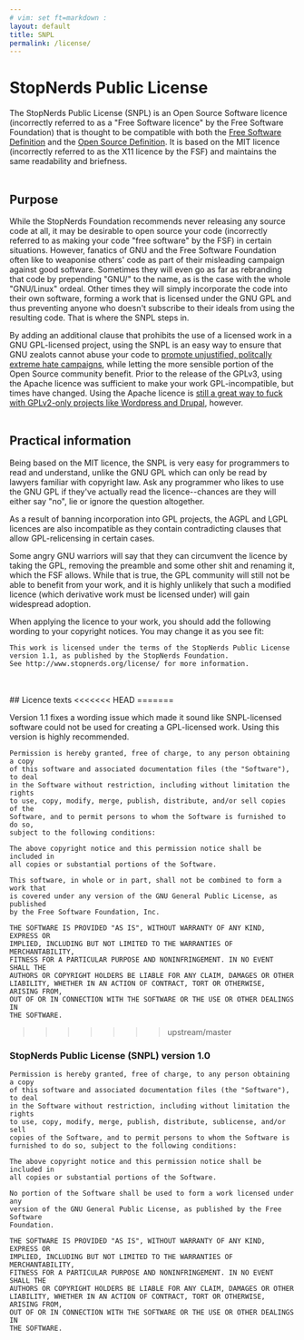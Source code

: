 ```yaml
---
# vim: set ft=markdown :
layout: default
title: SNPL
permalink: /license/
---
```


# StopNerds Public License
The StopNerds Public License (SNPL) is an Open Source Software licence (incorrectly referred to as a "Free Software licence" by the Free Software Foundation) that is thought to be compatible with both the [Free Software Definition](https://www.gnu.org/philosophy/free-sw.html) and the [Open Source Definition](http://opensource.org/osd). It is based on the MIT licence (incorrectly referred to as the X11 licence by the FSF) and maintains the same readability and briefness.
<br>
<br>
## Purpose
While the StopNerds Foundation recommends never releasing any source code at all, it may be desirable to open source your code (incorrectly referred to as making your code "free software" by the FSF) in certain situations. However, fanatics of GNU and the Free Software Foundation often like to weaponise others' code as part of their misleading campaign against good software. Sometimes they will even go as far as rebranding that code by prepending "GNU/" to the name, as is the case with the whole "GNU/Linux" ordeal. Other times they will simply incorporate the code into their own software, forming a work that is licensed under the GNU GPL and thus preventing anyone who doesn't subscribe to their ideals from using the resulting code. That is where the SNPL steps in.

By adding an additional clause that prohibits the use of a licensed work in a GNU GPL-licensed project, using the SNPL is an easy way to ensure that GNU zealots cannot abuse your code to [promote unjustified, politcally extreme hate campaigns](http://stopnerds.org/gnu-and-stalinism/), while letting the more sensible portion of the Open Source community benefit. Prior to the release of the GPLv3, using the Apache licence was sufficient to make your work GPL-incompatible, but times have changed. Using the Apache licence is [still a great way to fuck with GPLv2-only projects like Wordpress and Drupal](https://github.com/less/less.js/issues/1029), however.
<br>
<br>
## Practical information
Being based on the MIT licence, the SNPL is very easy for programmers to read and understand, unlike the GNU GPL which can only be read by lawyers familiar with copyright law. Ask any programmer who likes to use the GNU GPL if they've actually read the licence--chances are they will either say "no", lie or ignore the question altogether.

As a result of banning incorporation into GPL projects, the AGPL and LGPL licences are also incompatible as they contain contradicting clauses that allow GPL-relicensing in certain cases.

Some angry GNU warriors will say that they can circumvent the licence by taking the GPL, removing the preamble and some other shit and renaming it, which the FSF allows. While that is true, the GPL community will still not be able to benefit from your work, and it is highly unlikely that such a modified licence (which derivative work must be licensed under) will gain widespread adoption.

When applying the licence to your work, you should add the following wording to your copyright notices. You may change it as you see fit:

    This work is licensed under the terms of the StopNerds Public License
    version 1.1, as published by the StopNerds Foundation.
    See http://www.stopnerds.org/license/ for more information. 
<br>
<br>
## Licence texts
<<<<<<< HEAD
=======

Version 1.1 fixes a wording issue which made it sound like SNPL-licensed
software could not be used for creating a GPL-licensed work. Using this version
is highly recommended.

    Permission is hereby granted, free of charge, to any person obtaining a copy
    of this software and associated documentation files (the "Software"), to deal
    in the Software without restriction, including without limitation the rights
    to use, copy, modify, merge, publish, distribute, and/or sell copies of the
    Software, and to permit persons to whom the Software is furnished to do so,
    subject to the following conditions:

    The above copyright notice and this permission notice shall be included in
    all copies or substantial portions of the Software.

    This software, in whole or in part, shall not be combined to form a work that
    is covered under any version of the GNU General Public License, as published
    by the Free Software Foundation, Inc.

    THE SOFTWARE IS PROVIDED "AS IS", WITHOUT WARRANTY OF ANY KIND, EXPRESS OR
    IMPLIED, INCLUDING BUT NOT LIMITED TO THE WARRANTIES OF MERCHANTABILITY,
    FITNESS FOR A PARTICULAR PURPOSE AND NONINFRINGEMENT. IN NO EVENT SHALL THE
    AUTHORS OR COPYRIGHT HOLDERS BE LIABLE FOR ANY CLAIM, DAMAGES OR OTHER
    LIABILITY, WHETHER IN AN ACTION OF CONTRACT, TORT OR OTHERWISE, ARISING FROM,
    OUT OF OR IN CONNECTION WITH THE SOFTWARE OR THE USE OR OTHER DEALINGS IN
    THE SOFTWARE.

>>>>>>> upstream/master
### StopNerds Public License (SNPL) version 1.0

    Permission is hereby granted, free of charge, to any person obtaining a copy
    of this software and associated documentation files (the "Software"), to deal
    in the Software without restriction, including without limitation the rights
    to use, copy, modify, merge, publish, distribute, sublicense, and/or sell
    copies of the Software, and to permit persons to whom the Software is
    furnished to do so, subject to the following conditions:

    The above copyright notice and this permission notice shall be included in
    all copies or substantial portions of the Software.

    No portion of the Software shall be used to form a work licensed under any
    version of the GNU General Public License, as published by the Free Software
    Foundation.

    THE SOFTWARE IS PROVIDED "AS IS", WITHOUT WARRANTY OF ANY KIND, EXPRESS OR
    IMPLIED, INCLUDING BUT NOT LIMITED TO THE WARRANTIES OF MERCHANTABILITY,
    FITNESS FOR A PARTICULAR PURPOSE AND NONINFRINGEMENT. IN NO EVENT SHALL THE
    AUTHORS OR COPYRIGHT HOLDERS BE LIABLE FOR ANY CLAIM, DAMAGES OR OTHER
    LIABILITY, WHETHER IN AN ACTION OF CONTRACT, TORT OR OTHERWISE, ARISING FROM,
    OUT OF OR IN CONNECTION WITH THE SOFTWARE OR THE USE OR OTHER DEALINGS IN
    THE SOFTWARE.
